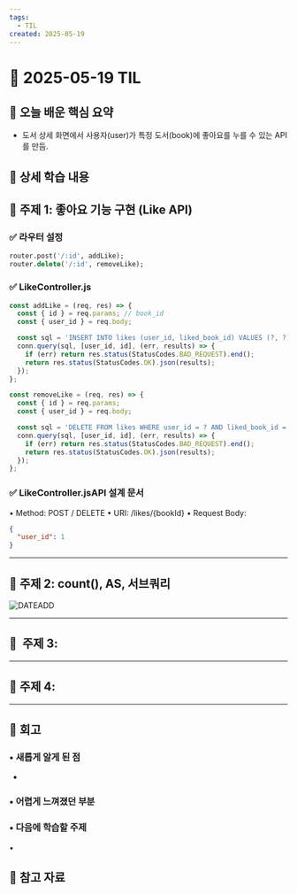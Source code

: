 ```yaml
---
tags:
  - TIL
created: 2025-05-19
---
```


# 📘 2025-05-19 TIL

## 📌 오늘 배운 핵심 요약
- 도서 상세 화면에서 사용자(user)가 특정 도서(book)에 좋아요를 누를 수 있는 API를 만듬.


## 🧠 상세 학습 내용

## 📍 주제 1: 좋아요 기능 구현 (Like API)

### ✅ 라우터 설정
```sql
router.post('/:id', addLike);
router.delete('/:id', removeLike);
```


### ✅ LikeController.js
```js
const addLike = (req, res) => {
  const { id } = req.params; // book_id
  const { user_id } = req.body;

  const sql = 'INSERT INTO likes (user_id, liked_book_id) VALUES (?, ?)';
  conn.query(sql, [user_id, id], (err, results) => {
    if (err) return res.status(StatusCodes.BAD_REQUEST).end();
    return res.status(StatusCodes.OK).json(results);
  });
};

const removeLike = (req, res) => {
  const { id } = req.params;
  const { user_id } = req.body;

  const sql = 'DELETE FROM likes WHERE user_id = ? AND liked_book_id = ?';
  conn.query(sql, [user_id, id], (err, results) => {
    if (err) return res.status(StatusCodes.BAD_REQUEST).end();
    return res.status(StatusCodes.OK).json(results);
  });
};
```

### ✅ LikeController.jsAPI 설계 문서
• Method: POST / DELETE
• URI: /likes/{bookId}
• Request Body:
```json
{
  "user_id": 1
}
```



---

## 📍 주제 2: count(), AS, 서브쿼리





![DATEADD](https://seonohblog.netlify.app/assets/DATEADD.png)


---

## 📍  주제 3: 

---

## 📍 주제 4: 





---

## **💭 회고**

### • 새롭게 알게 된 점
- 

### • 어렵게 느껴졌던 부분


### • 다음에 학습할 주제
• 


## 🔗 참고 자료
